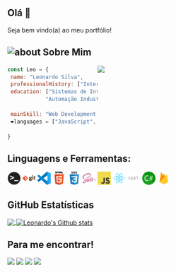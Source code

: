 ## Olá 👋

Seja bem vindo(a) ao meu portfólio!

## <img width="45" alt="about" src="https://raw.github.com/elizarov/elizarov/master/about.png"> Sobre Mim

<img align="right" width="300" src="https://media1.giphy.com/media/UqAlDtPrxUIT1yYmFp/giphy.gif?cid=ecf05e47exlm996s9ryzgmro7m99yd4s355hlffyblwy6p93&rid=giphy.gif&ct=g" />

``` javascript
const Leo = {
 name: "Leonardo Silva",
 professionalHistory: ["Intern Software Developer - Nelogica"],
 education: ["Sistemas de Informação - FURG", 
            "Automação Industrial - IFRS - Campus Rio Grande"],
 
 mainSkill: "Web Development W/ React",
 ❤️languages = ["JavaScript", "C#", "Python"]

}
```

## **Linguagens e Ferramentas:**  


<code><img height="30" src="https://raw.githubusercontent.com/github/explore/80688e429a7d4ef2fca1e82350fe8e3517d3494d/topics/terminal/terminal.png"></code>
<code><img height="30" src="https://raw.githubusercontent.com/github/explore/80688e429a7d4ef2fca1e82350fe8e3517d3494d/topics/git/git.png"></code>
<code><img height="30" src="https://raw.githubusercontent.com/github/explore/80688e429a7d4ef2fca1e82350fe8e3517d3494d/topics/visual-studio-code/visual-studio-code.png"></code>
<code><img height="30" src="https://raw.githubusercontent.com/github/explore/80688e429a7d4ef2fca1e82350fe8e3517d3494d/topics/html/html.png"></code>
<code><img height="30" src="https://raw.githubusercontent.com/github/explore/80688e429a7d4ef2fca1e82350fe8e3517d3494d/topics/css/css.png"></code>
<code><img height="30" src="https://raw.githubusercontent.com/github/explore/80688e429a7d4ef2fca1e82350fe8e3517d3494d/topics/sass/sass.png"></code>
<code><img height="30" src="https://raw.githubusercontent.com/github/explore/80688e429a7d4ef2fca1e82350fe8e3517d3494d/topics/javascript/javascript.png"></code>
<code><img height="30" src="https://raw.githubusercontent.com/github/explore/80688e429a7d4ef2fca1e82350fe8e3517d3494d/topics/react/react.png"></code>
<code><img height="30" src="https://raw.githubusercontent.com/github/explore/80688e429a7d4ef2fca1e82350fe8e3517d3494d/topics/nextjs/nextjs.png"></code>
<code><img height="30" src="https://raw.githubusercontent.com/github/explore/80688e429a7d4ef2fca1e82350fe8e3517d3494d/topics/csharp/csharp.png"></code>
<code><img height="30" src="https://raw.githubusercontent.com/github/explore/80688e429a7d4ef2fca1e82350fe8e3517d3494d/topics/firebase/firebase.png"></code>


## **GitHub Estatísticas**

<a href="https://github.com/LeoUpperThrower4">
  <img align="center" src="https://github-readme-stats.vercel.app/api/top-langs/?username=LeoUpperThrower4&theme=dracula&hide_langs_below=1" />
</a>

<a href="https://github.com/LeoUpperThrower4">
 <img align="center" src="https://github-readme-stats.vercel.app/api?username=LeoUpperThrower4&show_icons=true&theme=dracula&line_height=27" alt="Leonardo's Github stats"/>
</a>

<br>

## Para me encontrar!

<p align="left">
  <a href="http://leosilva.me" alt="Website pessoal">
  <img src="https://img.shields.io/badge/leosilva.me-blue" /></a>

  
  <a href="mailto:ldsds94@gmail.com" alt="Gmail">
  <img src="https://img.shields.io/badge/-Gmail-FF0000?style=flat-square&labelColor=FF0000&logo=gmail&logoColor=white&link=mailto:ldsds94@gmail.com" /></a>

  <a href="https://www.linkedin.com/in/leonardo-dos-santos-duarte-silva-0708b4182/" alt="LinkedIn">
  <img src="https://img.shields.io/badge/-Linkedin-0e76a8?style=flat-square&logo=Linkedin&logoColor=white&link=https://www.linkedin.com/in/leonardo-dos-santos-duarte-silva-0708b4182/" /></a>
  
  <a href="https://www.instagram.com/leo_silva0401/" alt="Instagram">
  <img src="https://img.shields.io/badge/-Instagram-DF0174?style=flat-square&labelColor=DF0174&logo=instagram&logoColor=white&link=https://www.instagram.com/leo_silva0401/"/></a>
</p>  


